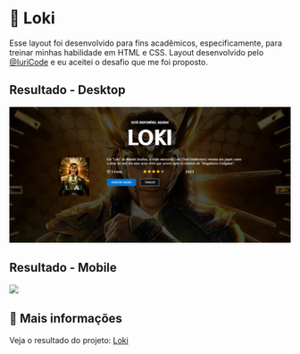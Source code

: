# :rocket: Loki

Esse layout foi desenvolvido para fins acadêmicos, especificamente, para treinar minhas habilidade em HTML e CSS. Layout desenvolvido pelo [@IuriCode](https://bio-iuricode.vercel.app) e eu aceitei o desafio que me foi proposto.

## Resultado - Desktop

<img src="./assets/image/readme/desktop.png" width="560px">

## Resultado - Mobile

<img src="./public/assets/image/readme/mobile.png" width="560px">


## :link: Mais informações

Veja o resultado do projeto: [Loki](https://loki-john.netlify.app)
